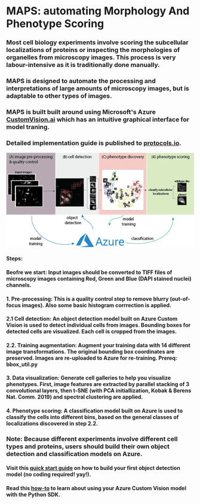 # MAPS: automating Morphology And Phenotype Scoring
### Most cell biology experiments involve scoring the subcellular localizations of proteins or inspecting the morphologies of organelles from microscopy images. This process is very labour-intensive as it is traditionally done manually.
### MAPS is designed to automate the processing and interpretations of large amounts of microscopy images, but is adaptable to other types of images.
### MAPS is built built around using Microsoft's  Azure [CustomVision.ai](https://www.customvision.ai) which has an intuitive graphical interface for model traning.
### Detailed implementation guide is published to [protocols.io](https://www.protocols.io/view/maps-image-analysis-bn7dmhi6).
![MAPS overview](Data/MAPS.png)
#### Steps:
#### __Beofre we start:__ Input images should be converted to TIFF files of microscopy images containing Red, Green and Blue (DAPI stained nuclei) channels.
#### **1. Pre-processing:** This is a quality control step to remove blurry (out-of-focus images). Also some basic histogram corrrection is applied.
#### **2.1 Cell detection:** An object detection model built on Azure Custom Vision is used to detect individual cells from images. Bounding boxes for detected cells are visualized. Each cell is cropped from the images.
#### **2.2. Training augmentation:** Augment your training data with 14 different image transformations. The original bounding box coordinates are preserved. Images are re-uploaded to Azure for re-training. Prereq: bbox_util.py
#### 3. **Data visualization:** Generate cell galleries to help you visualize phenotypes. First, image features are extracted by parallel stacking of 3 convolutional layers, then t-SNE (with PCA initiallization, Kobak & Berens Nat. Comm. 2019) and spectral clustering are applied.
#### **4. Phenotype scoring:** A classification model built on Azure is used to classify the cells into different bins, based on the general classes of localizations discovered in step 2.2.
### Note: Because different experiments involve different cell types and proteins, users should build their own object detection and classification models on Azure.
####  Visit this [quick start guide](https://docs.microsoft.com/en-us/azure/cognitive-services/custom-vision-service/get-started-build-detector) on how to build your first object detection model (no coding required! yay!).
####  Read this [how-to](https://docs.microsoft.com/en-us/azure/cognitive-services/custom-vision-service/python-tutorial) to learn about using your Azure Custom Vision model with the Python SDK.
